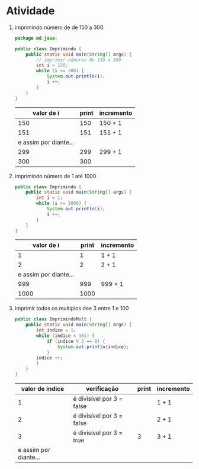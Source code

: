 # Atividade

1. imprimindo número de de 150 a 300

    ```java
    package md.java;

    public class Imprimindo {
        public static void main(String[] args) {
            // imprimir números de 150 a 300
            int i = 150;
            while (i <= 300) {
                System.out.println(i);
                i ++;
            }
        }
    }
    ```

    |valor de i|print|incremento|
    |----------|-----|----------|
    |150|150|150 + 1|
    |151|151|151 + 1|
    |e assim por diante...|||
    |299|299|299 + 1|
    |300|300||

2. imprimindo número de 1 até 1000

    ```java
    public class Imprimindo {
        public static void main(String[] args) {
            int i = 1;
            while (i <= 1000) {
                System.out.println(i);
                i ++;
            }
        }
    }
    ```

    |valor de i|print|incremento|
    |----------|-----|----------|
    |1|1|1 + 1|
    |2|2|2 + 1|
    |e assim por diante...|||
    |999|999|999 + 1|
    |1000|1000||

3. imprimir todos os multiplos dee 3 entre 1 e 100

    ```java
    public class ImprimindoMult {
        public static void main(String[] args) {
            int indice = 1;
            while (indice < 101) {
                if (indice % 3 == 0) {
                    System.out.println(indice);
                }
            indice ++;
            }
        }
    }
    ```
    |valor de indice|verificação|print|incremento|
    |----------|----|-----|----------|
    |1|é divisível por 3 = false||1 + 1|
    |2|é divisível por 3 = false||2 + 1|
    |3|é divisível por 3 = true|3|3 + 1|
    |e assim por diante...|||